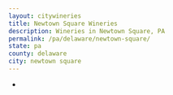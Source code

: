 ```yaml
---
layout: citywineries
title: Newtown Square Wineries
description: Wineries in Newtown Square, PA
permalink: /pa/delaware/newtown-square/
state: pa
county: delaware
city: newtown square
---
```

-
